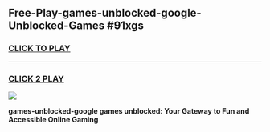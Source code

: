 
## Free-Play-games-unblocked-google-Unblocked-Games #91xgs
<h3>
<a href="https://news.freeplayer.one?title=games-unblocked-google&ref=8M">CLICK TO PLAY</a></h3>
<hr>

<h3>
<a href="https://news.freeplayer.one?title=games-unblocked-google&ref=8M">CLICK 2 PLAY</a>
  
</h3>

<a href="https://news.freeplayer.one?title=games-unblocked-google&ref=8M"><img src="https://clearcache.store/games.png"></a>


**games-unblocked-google games unblocked: Your Gateway to Fun and Accessible Online Gaming**

